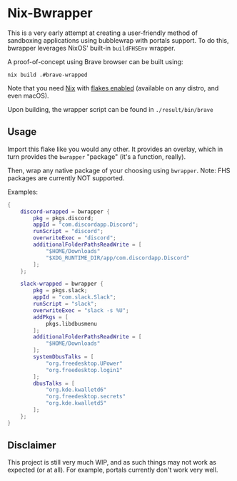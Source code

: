 # Nix-Bwrapper

This is a very early attempt at creating a user-friendly method of sandboxing applications using bubblewrap with portals support. To do this, bwrapper leverages NixOS' built-in `buildFHSEnv` wrapper.

A proof-of-concept using Brave browser can be built using:

```
nix build .#brave-wrapped
```

Note that you need [Nix](https://nixos.org/download) with [flakes enabled](https://nixos.wiki/wiki/Flakes) (available on any distro, and even macOS).

Upon building, the wrapper script can be found in `./result/bin/brave`

## Usage

Import this flake like you would any other. It provides an overlay, which in turn provides the `bwrapper` "package" (it's a function, really).

Then, wrap any native package of your choosing using `bwrapper`. Note: FHS packages are currently NOT supported.

Examples:

```nix
{
    discord-wrapped = bwrapper {
        pkg = pkgs.discord;
        appId = "com.discordapp.Discord";
        runScript = "discord";
        overwriteExec = "discord";
        additionalFolderPathsReadWrite = [
            "$HOME/Downloads"
            "$XDG_RUNTIME_DIR/app/com.discordapp.Discord"
        ];
    };

    slack-wrapped = bwrapper {
        pkg = pkgs.slack;
        appId = "com.slack.Slack";
        runScript = "slack";
        overwriteExec = "slack -s %U";
        addPkgs = [
            pkgs.libdbusmenu
        ];
        additionalFolderPathsReadWrite = [
            "$HOME/Downloads"
        ];
        systemDbusTalks = [
            "org.freedesktop.UPower"
            "org.freedesktop.login1"
        ];
        dbusTalks = [
            "org.kde.kwalletd6"
            "org.freedesktop.secrets"
            "org.kde.kwalletd5"
        ];
    };
}

```

## Disclaimer

This project is still very much WIP, and as such things may not work as expected (or at all). For example, portals currently don't work very well.